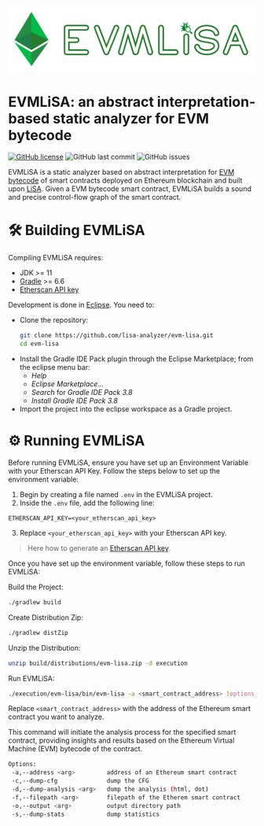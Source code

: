 <img src="logo/emv-lisa-logo-no-background.png">

# EVMLiSA: an abstract interpretation-based static analyzer for EVM bytecode


[![GitHub license](https://img.shields.io/github/license/lisa-analyzer/evm-lisa)](https://github.com/lisa-analyzer/evm-lisa/blob/master/LICENSE)
![GitHub last commit](https://img.shields.io/github/last-commit/lisa-analyzer/evm-lisa)
![GitHub issues](https://img.shields.io/github/issues-raw/lisa-analyzer/evm-lisa)

EVMLiSA is a static analyzer based on abstract interpretation for [EVM bytecode](https://www.ethervm.io/) of smart contracts deployed on Ethereum blockchain and built upon [LiSA](https://unive-ssv.github.io/lisa/). Given a EVM bytecode smart contract, EVMLiSA builds a sound and precise control-flow graph of the smart contract.

# 🛠 Building EVMLiSA
Compiling EVMLiSA requires:
- JDK >= 11
- [Gradle](https://gradle.org/releases/) >= 6.6
- [Etherscan API key](https://etherscan.io/myapikey)

Development is done in [Eclipse](https://www.eclipse.org/downloads/).
You need to:
- Clone the repository:
  ```bash
  git clone https://github.com/lisa-analyzer/evm-lisa.git
  cd evm-lisa
  ```
- Install the Gradle IDE Pack plugin through the Eclipse Marketplace; from the eclipse menu bar:
  - *Help*
  - *Eclipse Marketplace...*
  - *Search* for *Gradle IDE Pack 3.8*
  - *Install Gradle IDE Pack 3.8*
- Import the project into the eclipse workspace as a Gradle project.

# ⚙️ Running EVMLiSA
Before running EVMLiSA, ensure you have set up an Environment Variable with your Etherscan API Key. Follow the steps below to set up the environment variable:

1. Begin by creating a file named `.env` in the EVMLiSA project.
2. Inside the `.env` file, add the following line:
```
ETHERSCAN_API_KEY=<your_etherscan_api_key>
```
3. Replace `<your_etherscan_api_key>` with your Etherscan API key.

> Here how to generate an [Etherscan API key](https://etherscan.io/myapikey).

Once you have set up the environment variable, follow these steps to run EVMLiSA:

Build the Project:
```bash
./gradlew build
```

Create Distribution Zip:
```bash
./gradlew distZip
```

Unzip the Distribution:
```bash
unzip build/distributions/evm-lisa.zip -d execution
```

Run EVMLiSA:
```bash
./execution/evm-lisa/bin/evm-lisa -a <smart_contract_address> [options]
```
Replace `<smart_contract_address>` with the address of the Ethereum smart contract you want to analyze.

This command will initiate the analysis process for the specified smart contract, providing insights and results based on the Ethereum Virtual Machine (EVM) bytecode of the contract.

```bash
Options:
 -a,--address <arg>         address of an Ethereum smart contract
 -c,--dump-cfg              dump the CFG
 -d,--dump-analysis <arg>   dump the analysis (html, dot)
 -f,--filepath <arg>        filepath of the Etherem smart contract
 -o,--output <arg>          output directory path
 -s,--dump-stats            dump statistics
```
